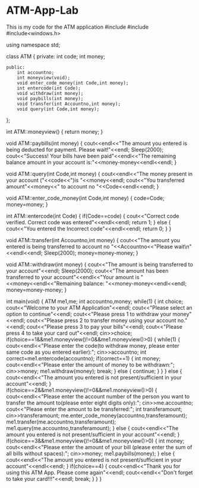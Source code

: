 # ATM-App-Lab
This is my code for the ATM application
#include<iostream>
#include<cstdlib>
#include<windows.h>

using namespace std;

class ATM
{
	private:
		int code;
		int money;
	
	public:
		int accountno;
		int moneyview(void);
		void enter_code_money(int Code,int money);
		int entercode(int Code);
		void withdraw(int money);
		void paybills(int money);
		void transfer(int Accountno,int money);
		void query(int Code,int money);
};

int ATM::moneyview()
{
	return money;
}

void ATM::paybills(int money)
{
	cout<<endl<<"The amount you entered is being deducted for payment. Please wait!"<<endl;
	Sleep(2000);
	cout<<"Success! Your bills have been paid"<<endl<<"The remaining balance amount in your account is:"<<money-money<<endl<<endl;
}

void ATM::query(int Code,int money)
{
	cout<<endl<<"The money present in your account ("<<code<<")is "<<money<<endl;
	cout<<"You transferred amount"<<money<<" to account no "<<Code<<endl<<endl;
}

void ATM::enter_code_money(int Code,int money)
{
	code=Code;
	money=money;
}

int ATM::entercode(int Code)
{
	if(Code==code)
	{
		cout<<"Correct code verified. Correct code was entered"<<endl<<endl;
		return 1;
	}
	else
	{
		cout<<"You entered the Incorrect code"<<endl<<endl;
		return 0;
	}
}

void ATM::transfer(int Accountno,int money)
{
	cout<<"The amount you entered is being transferred to account no "<<Accountno<<"Please wait\n"<<endl<<endl;
	Sleep(2000);
	money=money-money;
}

void ATM::withdraw(int money)
{
	cout<<"The amount is being transferred to your account"<<endl;
	Sleep(2000);
	cout<<"The amount has been transferred to your account"<<endl<<"Your amount is "<<money<<endl<<"Remaining balance: "<<money-money<<endl<<endl;
	money=money-money;
}

int main(void)
{
	ATM me1,me;
	int accountno,money;
	while(1)
	{
		int choice;
		cout<<"Welcome to your ATM Application"<<endl;
		cout<<"Please select an option to continue"<<endl;
		cout<<"Please press 1 to withdraw your money"<<endl;
		cout<<"Please press 2 to transfer money using your account no."<<endl;
		cout<<"Please press 3 to pay your bills"<<endl;
		cout<<"Please press 4 to take your card out"<<endl;
		cin>>choice;
		if(choice==1&&me1.moneyview()!=0&&me1.moneyview()>0)
		{
			while(1)
			{
				cout<<endl<<"Please enter the code(to withdraw money, please enter same code as you entered earlier):";
				cin>>accountno;
				int correct=me1.entercode(accountno);
				if(correct==1)
				{
					int money;
					cout<<endl<<"Please enter the amount of money to be withdrawn:";
					cin>>money;
					me1.withdraw(money);
					break;
				}
				else
				{
					continue;
				}
			}
		}
		else
		{
			cout<<endl<<"The amount you entered is not present/sufficient in your account"<<endl;
		}
		if(choice==2&&me1.moneyview()!=0&&me1.moneyview()>0)
		{
			cout<<endl<<"Please enter the account number of the person you want to transfer the amount to(please enter eight digits only):";
			cin>>me.accountno;
			cout<<"Please enter the amount to be transferred:";
			int transferamount;
			cin>>transferamount;
			me.enter_code_money(accountno,transferamount);
			me1.transfer(me.accountno,transferamount);
			me1.query(me.accountno,transferamount);
		}
		else
		{
			cout<<endl<<"The amount you entered is not present/sufficient in your account"<<endl;
		}
		if(choice==3&&me1.moneyview()!=0&&me1.moneyview()>0)
		{
			int money;
			cout<<endl<<"Please enter the amount of your bill (please enter the sum of all bills without spaces):";
			cin>>money;
			me1.paybills(money);
		}
		else
		{
			cout<<endl<<"The amount you entered is not present/sufficient in your account"<<endl<<endl;
		}
		if(choice==4)
		{
			cout<<endl<<"Thank you for using this ATM App. Please come again"<<endl;
			cout<<endl<<"Don't forget to take your card!!!"<<endl;
			break;
		}
	}
}

